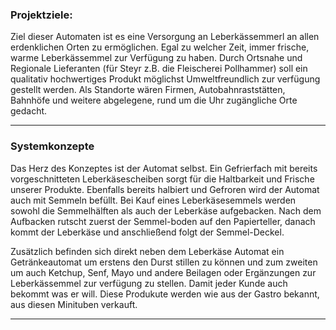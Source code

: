 

### Projektziele:

Ziel dieser Automaten ist es eine Versorgung an Leberkässemmerl an allen erdenklichen Orten zu ermöglichen. Egal zu welcher Zeit, immer frische, warme Leberkässemmel zur Verfügung zu haben.
Durch Ortsnahe und Regionale Lieferanten (für Steyr z.B. die Fleischerei Pollhammer) soll ein qualitativ hochwertiges Produkt möglichst Umweltfreundlich zur verfügung gestellt werden.
Als Standorte wären Firmen, Autobahnraststätten, Bahnhöfe und weitere abgelegene, rund um die Uhr zugängliche Orte gedacht.


---

### Systemkonzepte

Das Herz des Konzeptes ist der Automat selbst. Ein Gefrierfach mit bereits vorgeschnitteten Leberkäsescheiben sorgt für die Haltbarkeit und Frische unserer Produkte. Ebenfalls bereits halbiert und Gefroren wird der Automat auch mit Semmeln befüllt. Bei Kauf eines Leberkäsesemmels werden sowohl die Semmelhälften als auch der Leberkäse aufgebacken. Nach dem Aufbacken rutscht zuerst der Semmel-boden auf den Papierteller, danach kommt der Leberkäse und anschließend folgt der Semmel-Deckel.

Zusätzlich befinden sich direkt neben dem Leberkäse Automat ein Getränkeautomat um erstens den Durst stillen zu können und zum zweiten um auch Ketchup, Senf, Mayo und andere Beilagen oder Ergänzungen zur Leberkässemmel zur verfügung zu stellen. Damit jeder Kunde auch bekommt was er will.
Diese Produkute werden wie aus der Gastro bekannt, aus diesen Minituben verkauft. 

---